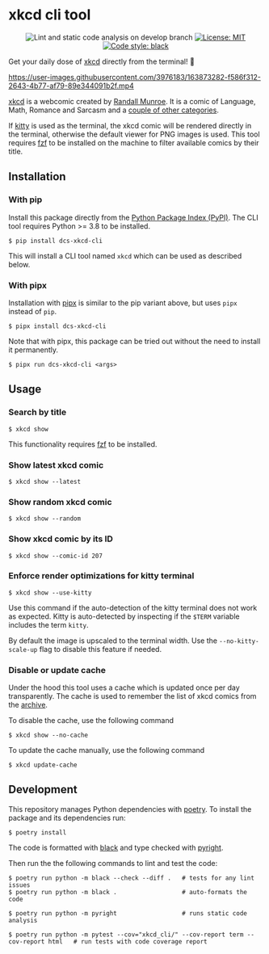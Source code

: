 # xkcd cli tool

<p align="center">
<img alt="Lint and static code analysis on develop branch" src="https://github.com/dotcs/xkcd-cli/actions/workflows/lint-sca.yaml/badge.svg?branch=develop"/>
<a href="https://github.com/dotcs/xkcd-cli/blob/main/LICENSE"><img alt="License: MIT" src="https://black.readthedocs.io/en/stable/_static/license.svg"/></a>
<a href="https://github.com/psf/black"><img alt="Code style: black" src="https://img.shields.io/badge/code%20style-black-000000.svg"/></a>
</p>

Get your daily dose of [xkcd] directly from the terminal! 🤩

https://user-images.githubusercontent.com/3976183/163873282-f586f312-2643-4b77-af79-89e344091b2f.mp4

[xkcd] is a webcomic created by [Randall Munroe][munroe]. 
It is a comic of Language, Math, Romance and Sarcasm and a [couple of other categories][explain-xkcd-categories].

If [kitty] is used as the terminal, the xkcd comic will be rendered directly in the terminal, otherwise the default viewer for PNG images is used.
This tool requires [fzf] to be installed on the machine to filter available comics by their title. 

## Installation

### With pip

Install this package directly from the [Python Package Index (PyPI)][pypi-repo].
The CLI tool requires Python >= 3.8 to be installed.

```console
$ pip install dcs-xkcd-cli
```

This will install a CLI tool named `xkcd` which can be used as described below.

### With pipx

Installation with [pipx] is similar to the pip variant above, but uses `pipx` instead of `pip`.

```console
$ pipx install dcs-xkcd-cli
```

Note that with pipx, this package can be tried out without the need to install it permanently.

```console
$ pipx run dcs-xkcd-cli <args>
```


## Usage

### Search by title

```console
$ xkcd show
```

This functionality requires [fzf] to be installed.

### Show latest xkcd comic

```console
$ xkcd show --latest
```

### Show random xkcd comic

```console
$ xkcd show --random
```

### Show xkcd comic by its ID

```console
$ xkcd show --comic-id 207
```

### Enforce render optimizations for kitty terminal

```console
$ xkcd show --use-kitty
```

Use this command if the auto-detection of the kitty terminal does not work as expected.
Kitty is auto-detected by inspecting if the `$TERM` variable includes the term `kitty`.

By default the image is upscaled to the terminal width.
Use the `--no-kitty-scale-up` flag to disable this feature if needed.

### Disable or update cache

Under the hood this tool uses a cache which is updated once per day transparently.
The cache is used to remember the list of xkcd comics from the [archive].

To disable the cache, use the following command

```console
$ xkcd show --no-cache
```

To update the cache manually, use the following command
```console
$ xkcd update-cache
```

## Development

This repository manages Python dependencies with [poetry].
To install the package and its dependencies run:

```console
$ poetry install
```

The code is formatted with [black] and type checked with [pyright].

Then run the the following commands to lint and test the code:

```console
$ poetry run python -m black --check --diff .   # tests for any lint issues
$ poetry run python -m black .                  # auto-formats the code

$ poetry run python -m pyright                  # runs static code analysis

$ poetry run python -m pytest --cov="xkcd_cli/" --cov-report term --cov-report html   # run tests with code coverage report
```


[fzf]: https://github.com/junegunn/fzf
[kitty]: https://sw.kovidgoyal.net/kitty/
[archive]: https://xkcd.com/archive/
[xkcd]: https://xkcd.com
[munroe]: https://en.wikipedia.org/wiki/Randall_Munroe
[explain-xkcd-categories]: https://www.explainxkcd.com/wiki/index.php/Category:Comics_by_topic
[pypi-repo]: https://pypi.org/project/dcs-xkcd-cli/
[pipx]: https://pypa.github.io/pipx/
[poetry]: https://python-poetry.org/
[black]: https://black.readthedocs.io/en/stable/
[pyright]: https://github.com/Microsoft/pyright
